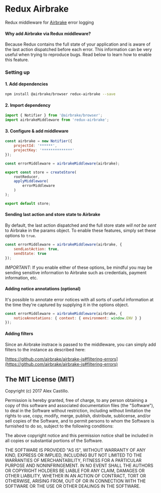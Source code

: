 # Redux Airbrake

Redux middleware for [Airbrake](https://github.com/airbrake/airbrake-js) error logging

#### Why add Airbrake via Redux middleware?
Because Redux contains the full state of your application and is aware of the last action dispatched before each error. This information can be very useful when trying to reproduce bugs. Read below to learn how to enable this feature.

### Setting up

#### 1. Add dependencies
``` bash
npm install @airbrake/browser redux-airbrake --save
```

#### 2. Import dependency
``` js
import { Notifier } from '@airbrake/browser';
import airbrakeMiddleware from 'redux-airbrake';
```

#### 3. Configure & add middleware
``` js
const airbrake = new Notifier({
    projectId: '******',
    projectKey: '**************'
});

const errorMiddleware = airbrakeMiddleware(airbrake);

export const store = createStore(
    rootReducer,
    applyMiddleware(
        errorMiddleware
    )
);

export default store;
```

#### Sending last action and store state to Airbrake

By default, the last action dispatched and the full store state *will not be sent* to Airbrake in the params object.
To enable these features, simply set these options to `true`.

``` js
const errorMiddleware = airbrakeMiddleware(airbrake, {
    sendLastAction: true,
    sendState: true
});
```

*IMPORTANT*: If you enable either of these options, be mindful you may be sending sensitive information to Airbrake such as credentials, payment information, etc.

#### Adding notice annotations (optional)

It's possible to annotate error notices with all sorts of useful information at the time they're captured by supplying it in the options object.

``` js
const errorMiddleware = airbrakeMiddleware(airbrake, {
    noticeAnnotations: { context: { environment: window.ENV } }
});
```

#### Adding filters

Since an Airbrake instrace is passed to the middleware, you can simply add
filters to the instance as described here:

[https://github.com/airbrake/airbrake-js#filtering-errors](https://github.com/airbrake/airbrake-js#filtering-errors)

## The MIT License (MIT)

Copyright (c) 2017 Alex Castillo.

Permission is hereby granted, free of charge, to any person obtaining a copy
of this software and associated documentation files (the "Software"), to deal
in the Software without restriction, including without limitation the rights
to use, copy, modify, merge, publish, distribute, sublicense, and/or sell
copies of the Software, and to permit persons to whom the Software is
furnished to do so, subject to the following conditions:

The above copyright notice and this permission notice shall be included in all
copies or substantial portions of the Software.

THE SOFTWARE IS PROVIDED "AS IS", WITHOUT WARRANTY OF ANY KIND, EXPRESS OR
IMPLIED, INCLUDING BUT NOT LIMITED TO THE WARRANTIES OF MERCHANTABILITY,
FITNESS FOR A PARTICULAR PURPOSE AND NONINFRINGEMENT. IN NO EVENT SHALL THE
AUTHORS OR COPYRIGHT HOLDERS BE LIABLE FOR ANY CLAIM, DAMAGES OR OTHER
LIABILITY, WHETHER IN AN ACTION OF CONTRACT, TORT OR OTHERWISE, ARISING FROM,
OUT OF OR IN CONNECTION WITH THE SOFTWARE OR THE USE OR OTHER DEALINGS IN THE
SOFTWARE.
